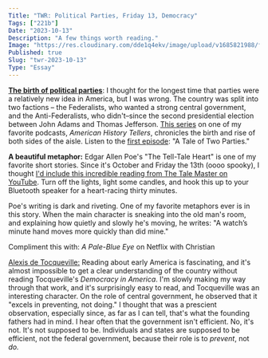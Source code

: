 ```yaml
---
Title: "TWR: Political Parties, Friday 13, Democracy"
Tags: ["221b"]
Date: "2023-10-13"
Description: "A few things worth reading."
Image: "https://res.cloudinary.com/dde1q4ekv/image/upload/v1685821988/feynman01-NEWS-WEB.width-600_tSwRQP5_1_esr2lo.jpg"
Published: true
Slug: "twr-2023-10-13"
Type: "Essay"
---
```

**[The birth of political parties](https://open.spotify.com/episode/3zFfObjnltdYlTAt1CZ4FW?si=943406c3ce4b4d98)**: I thought for the longest time that parties were a relatively new idea in America, but I was wrong. The country was split into two factions – the Federalists, who wanted a strong central government, and the Anti-Federalists, who didn't–since the second presidential election between John Adams and Thomas Jefferson. [This series](https://open.spotify.com/episode/3zFfObjnltdYlTAt1CZ4FW?si=943406c3ce4b4d98) on one of my favorite podcasts, *American History Tellers*, chronicles the birth and rise of both sides of the aisle. Listen to the [first episode](https://open.spotify.com/episode/3zFfObjnltdYlTAt1CZ4FW?si=943406c3ce4b4d98): "A Tale of Two Parties."

**A beautiful metaphor:** Edgar Allen Poe's "The Tell-Tale Heart" is one of my favorite short stories. Since it's October and Friday the 13th (oooo spooky), I thought [I'd include this incredible reading from The Tale Master on YouTube](https://youtu.be/KnHFMAxACnM?si=wGvKHQK4TcApY9NG). Turn off the lights, light some candles, and hook this up to your Bluetooth speaker for a heart-racing thirty minutes.

Poe's writing is dark and riveting. One of my favorite metaphors ever is in this story. When the main character is sneaking into the old man's room, and explaining how quietly and slowly he's moving, he writes: "A watch’s minute hand moves more quickly than did mine."

Compliment this with: *A Pale-Blue Eye* on Netflix with Christian

[Alexis de Tocqueville:](https://en.wikipedia.org/wiki/Alexis_de_Tocqueville) Reading about early America is fascinating, and it's almost impossible to get a clear understanding of the country without reading Tocqueville's *Democracy in America*. I'm slowly making my way through that work, and it's surprisingly easy to read, and Tocqueville was an interesting character. On the role of central government, he observed that it "excels in preventing, not doing." I thought that was a prescient observation, especially since, as far as I can tell, that's what the founding fathers had in mind. I hear often that the government isn't efficient. No, it's not. It's not supposed to be. Individuals and states are supposed to be efficient, not the federal government, because their role is to *prevent*, not *do.*
